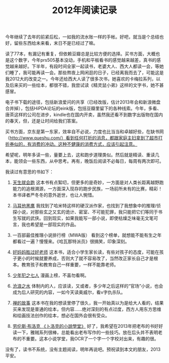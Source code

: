 ﻿---
layout: post
title: "2012年阅读记录"
description: ""
category: reading
tags: [书评,跑步]
---


今年继续了去年的前紧后松，一如我的流水账一样的手帐。好吧，就当是个总结也好，留些东西给未来看，末日不是已经过了嘛。

读了77本，有漏记有重复，但依赖豆瓣总是比较方便的选择。买书方面，大概也是这个数字，今年prs505基本没动，手机和平板看书的感觉越来越差，真书的感觉越来越好。下半年，有段时间全家一起读书，老婆大人、西大人都读一会，等她们睡了，我可能再读一会。那些熬夜上网闲逛的日子，已经离我而去了，可能这是我2012大的改变之一。今年还给西大人读了很多次书，她喜欢的卡梅拉系列，以及后来买的一些绘本，都很不错，我尝试读《精灵鼠小弟》这样的文字书，她不甚感冒。

电子书下载的途径，包括新浪爱问的共享（已经改版，估计2013年会和新浪微盘合并掉），包括HiPDA论坛的eink版，包括豆瓣里留下的各种线索。今年，多看、唐茶这样的公司在进步，kindle也在国内开卖，虽然我还看不到数字出版物在国内的春天，但，还是让时间给我们答案。

买书方面，京东是第一东家，效率自不必说，力度也比当当和卓越好些，在缺书网（http://www.queshu.com/）看到任何打折的消息，都跟家庭主妇拿到了超市打折券似的，有消费的冲动。这种不健康的消费方式，应该引起注意。

希望呢，明年多读一些，量要上去，这和跑步道理类似。然后就是精读、重读几本，能领会一些东西，从中思考。再有，晚饭后阅读不必每日，每周有两次即可。

我读过有意思的书如下：

1. [天生就会跑](http://book.douban.com/subject/11542577/)
这本书有点絮叨，但更多的是奇妙，一方面是对人类长距离越野跑能力的追根溯源，一方面深入现存的跑步民族，一场前所未有的比赛，精彩！本书译者严冬冬的意外逝世，也让人惋惜。

2. [马耳他黑鹰](http://book.douban.com/subject/1020885/)
我找到了哈米特这样的硬汉派作家，也找到了我想象中的推理/侦探小说，对那些玄之又玄的诡计、密室、不可能犯罪，我只能把它们等同于书生写就的武侠。回到现实，如果我能写一部小说，即使枯燥乏味毫无文笔可言，我也希望是一部现实的作品。

3. 一百部最佳推理小说排行榜（MWA版）
看到这个榜单，就想能不能有生之年都看过一遍？慢慢来。《哈瓦那特派员》很搞笑，印象深刻。

4. [好妈妈胜过好老师](http://book.douban.com/subject/3465080/)
这本书，适合小学生家长读，有些对孩子的态度，可能在孩子更小的时候就要养成，否则大了就不容易改了，当然改正家长自己才是根本。教育孩子和教育自己一样重要，一样不能靠老师。

5. [少年犯之七人](http://book.douban.com/subject/3190177/)
漫画上榜，不喜勿看啊。

6. [沧浪之水](http://book.douban.com/subject/1054917/)
体制内的人，应该读，又或者，多少年之后这样的“官场”小说，也会成为后人研究的内容，一如今天读奥威尔，看v字仇杀队。

7. [禅的故事](http://book.douban.com/subject/4087983/)
这本书在我的想读里停了很久，我一开始真以为是给大人看的，结果买来发现是普通的绘本，但内容……绝对深刻的有点过度，西方人用东方思维和绘画技法创作的绘本，想必在国外会很有受众。

8. [劳伦斯·布洛克 《卜洛克的小說學堂》](http://book.douban.com/subject/3070343/)
好了，我希望在2013年把老布的书好好读一下，雅贼系列很棒，总能看出老布写作的一些技巧。放在后头并不表明老布的不重要。这本小说学堂，我OCR了一个字一个字校对出来，有趣的很。

没有了，读书不系统，没有主题阅读，明年再说吧。预祝读到本文的朋友，2013平安。

